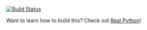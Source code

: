 
[![Build Status](https://travis-ci.org/beatbreaker82/flasktaskr_project.svg?branch=master)](https://travis-ci.org/beatbreaker82/flasktaskr_project)


Want to learn how to build this? Check out [Real Python](https://realpython.com)!
